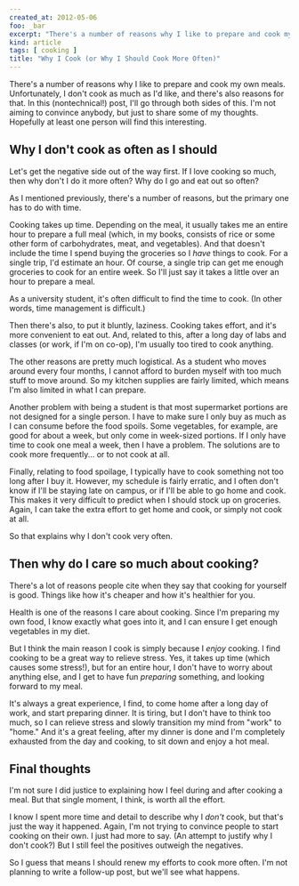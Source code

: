```yaml
---
created_at: 2012-05-06
foo: _bar
excerpt: "There's a number of reasons why I like to prepare and cook my own meals. Unfortunately, I don't always cook, and there's also reasons for that."
kind: article
tags: [ cooking ]
title: "Why I Cook (or Why I Should Cook More Often)"
---
```


There's a number of reasons why I like to prepare and cook my own meals. Unfortunately, I don't cook as much as I'd like, and there's also reasons for that. In this (nontechnical!) post, I'll go through both sides of this. I'm not aiming to convince anybody, but just to share some of my thoughts. Hopefully at least one person will find this interesting.

Why I don't cook as often as I should
-------------------------------------

Let's get the negative side out of the way first. If I love cooking so much, then why don't I do it more often? Why do I go and eat out so often?

As I mentioned previously, there's a number of reasons, but the primary one has to do with time.

Cooking takes up time. Depending on the meal, it usually takes me an entire hour to prepare a full meal (which, in my books, consists of rice or some other form of carbohydrates, meat, and vegetables). And that doesn't include the time I spend buying the groceries so I *have* things to cook. For a single trip, I'd estimate an hour. Of course, a single trip can get me enough groceries to cook for an entire week. So I'll just say it takes a little over an hour to prepare a meal.

As a university student, it's often difficult to find the time to cook. (In other words, time management is difficult.)

Then there's also, to put it bluntly, laziness. Cooking takes effort, and it's more convenient to eat out. And, related to this, after a long day of labs and classes (or work, if I'm on co-op), I'm usually too tired to cook anything.

The other reasons are pretty much logistical. As a student who moves around every four months, I cannot afford to burden myself with too much stuff to move around. So my kitchen supplies are fairly limited, which means I'm also limited in what I can prepare.

Another problem with being a student is that most supermarket portions are not designed for a single person. I have to make sure I only buy as much as I can consume before the food spoils. Some vegetables, for example, are good for about a week, but only come in week-sized portions. If I only have time to cook one meal a week, then I have a problem. The solutions are to cook more frequently... or to not cook at all.

Finally, relating to food spoilage, I typically have to cook something not too long after I buy it. However, my schedule is fairly erratic, and I often don't know if I'll be staying late on campus, or if I'll be able to go home and cook. This makes it very difficult to predict when I should stock up on groceries. Again, I can take the extra effort to get home and cook, or simply not cook at all.

So that explains why I don't cook very often.

Then why do I care so much about cooking?
-----------------------------------------

There's a lot of reasons people cite when they say that cooking for yourself is good. Things like how it's cheaper and how it's healthier for you.

Health is one of the reasons I care about cooking. Since I'm preparing my own food, I know exactly what goes into it, and I can ensure I get enough vegetables in my diet.

But I think the main reason I cook is simply because I *enjoy* cooking. I find cooking to be a great way to relieve stress. Yes, it takes up time (which causes some stress!), but for an entire hour, I don't have to worry about anything else, and I get to have fun *preparing* something, and looking forward to my meal.

It's always a great experience, I find, to come home after a long day of work, and start preparing dinner. It is tiring, but I don't have to think too much, so I can relieve stress and slowly transition my mind from "work" to "home." And it's a great feeling, after my dinner is done and I'm completely exhausted from the day and cooking, to sit down and enjoy a hot meal.

Final thoughts
--------------

I'm not sure I did justice to explaining how I feel during and after cooking a meal. But that single moment, I think, is worth all the effort.

I know I spent more time and detail to describe why I *don't* cook, but that's just the way it happened. Again, I'm not trying to convince people to start cooking on their own. I just had more to say. (An attempt to justify why I don't cook?) But I still feel the positives outweigh the negatives.

So I guess that means I should renew my efforts to cook more often. I'm not planning to write a follow-up post, but we'll see what happens.
